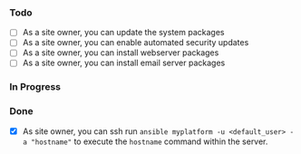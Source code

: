 ### Todo
- [ ] As a site owner, you can update the system packages
- [ ] As a site owner, you can enable automated security updates
- [ ] As a site owner, you can install webserver packages
- [ ] As a site owner, you can install email server packages

### In Progress


### Done

- [x] As site owner, you can ssh run
  `ansible myplatform -u <default_user> -a "hostname"`
  to execute the `hostname` command within the server.

